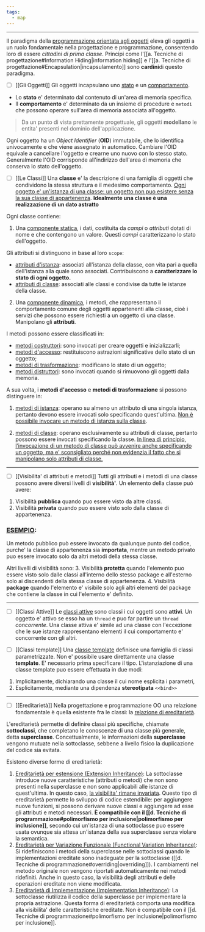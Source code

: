 ```yaml
---
tags:
  - map
---
```

___

Il paradigma della <u>programmazione orientata agli oggetti</u> eleva gli oggetti a un ruolo fondamentale nella progettazione e programmazione, consentendo loro di essere _cittadini di prima classe_. Principi come l'[[a. Tecniche di progettazione#Information Hiding|information hiding]] e l'[[a. Tecniche di progettazione#Encapsulation|incapsulamento]] sono **cardini**di questo paradigma.

 - [ ] [[Gli Oggetti]]
 Gli oggetti incapsulano uno <u>stato</u> e un <u>comportamento</u>.
 - Lo **stato** e' determinato dal contenuto di un'area di memoria specifica.
 - Il **comportamento** e' determinato da un insieme di procedure e `metodi` che possono operare sull'area di memoria associata all'oggetto.
> Da un punto di vista prettamente progettuale, gli oggetti **modellano** le entita' presenti nel dominio dell'applicazione.

Ogni oggetto ha un *Object Identifier* (**OID**) immutabile, che lo identifica univocamente e che viene assegnato in automatico. Cambiare l'OID equivale a cancellare l'oggetto e crearne uno nuovo con lo stesso stato. Generalmente l'OID corrisponde all'indirizzo dell'area di memoria che conserva lo stato dell'oggetto.

- [ ] [[Le Classi]]
Una **classe** e' la descrizione di una famiglia di oggetti che condividono la stessa struttura e il medesimo comportamento. <u>Ogni oggetto e' un'istanza di una classe: un oggetto non puo esistere senza la sua classe di appartenenza</u>.
**Idealmente una classe è una realizzazione di un dato astratto**

Ogni classe contiene:
1. Una <u>componente statica</u>, i dati, costituita da *campi* o *attributi* dotati di nome e che contengono un valore. Questi *campi* caratterizzano lo stato dell'oggetto.

Gli attributi si distinguono in base al loro `scope`:
- <u>attributi d'istanza</u>: associati all'istanza della classe, con vita pari a quella  dell'istanza alla quale sono associati. Contribuiscono a **caratterizzare lo stato di ogni oggetto.**
- <u>attributi di classe</u>: associati alle classi e condivise da tutte le istanze della classe.

2. Una <u>componente dinamica</u>, i metodi, che rappresentano il comportamento comune degli oggetti appartenenti alla classe, cioè i servizi che possono essere richiesti a un oggetto di una classe. Manipolano gli **attributi**.

I metodi possono essere classificati in:
- <u>metodi costruttori</u>: sono invocati per creare oggetti e inizializzarli;
- <u>metodi d'accesso</u>: restituiscono astrazioni significative dello stato di un oggetto;
- <u>metodi di trasformazione</u>: modificano lo stato di un oggetto;
- <u>metodi distruttori</u>: sono invocati quando si rimuovono gli oggetti dalla memoria.

A sua volta, i **metodi d'accesso** e **metodi di trasformazione** si possono distinguere in:

1. <u>metodi di istanza</u>: operano su almeno un attributo di una singola istanza, pertanto devono essere invocati solo specificando quest'ultima. <u>Non è possibile invocare un metodo di istanza sulla classe</u>.

2. <u>metodi di classe</u>: operano esclusivamente su attributi di classe, pertanto possono essere invocati specificando la classe. <u>In linea di principio, l’invocazione di un metodo di classe può avvenire anche specificando un oggetto, ma e' sconsigliato perché non evidenzia il fatto che si manipolano solo attributi di classe.</u>
___

- [ ] [[Visibilita' di attributi e metodi]]
Tutti gli attributi e i metodi di una classe possono avere diversi livelli di **visibilità'**. Un elemento della classe può avere:
1. Visibilità **pubblica** quando puo essere visto da altre classi.
2. Visibilità **privata** quando puo essere visto solo dalla classe di appartenenza.
### <u>ESEMPIO</u>:
Un metodo pubblico può essere invocato da qualunque punto del codice, purche' la classe di appartenenza sia **importata**, mentre un metodo privato puo essere invocato solo da altri metodi della stessa classe.

Altri livelli di visibilità sono:
3.  Visibilità **protetta** quando l'elemento puo essere visto solo dalle classi all'interno dello stesso package e all'esterno solo ai discendenti della stessa classe di appartenenza.
4. Visibilità **package** quando l'elemento e' visibile solo agli altri elementi del package che contiene la classe in cui l'elemento e' definito.
___

- [ ] [[Classi Attive]]
Le <u>classi attive</u> sono classi i cui oggetti sono **attivi**. Un oggetto e' attivo se esso ha un `thread` e puo far partire un `thread` *concorrente*. Una classe attiva e' simile ad una classe con l'eccezione che le sue istanze rappresentano elementi il cui comportamento e' concorrente con gli altri.

- [ ] [[Classi template]]
Una <u>classe template</u> definisce una famiglia di classi parametrizzate. Non e' possibile usare direttamente una classe **template**. E' necessario prima specificare il tipo.
L'istanziazione di una classe template puo essere effettuata in due modi:
1. Implicitamente, dichiarando una classe il cui nome esplicita i parametri,
2. Esplicitamente, mediante una dipendenza **stereotipata** `<<bind>>`
___

- [ ] [[Ereditarietà]]
Nella progettazione e programmazione OO una relazione fondamentale è quella esistente fra le classi: la <u>relazione di ereditarietà</u>.

L'ereditarietà permette di definire classi più specifiche, chiamate **sottoclassi**, che completano le conoscenze di una classe più generale, detta **superclasse**. Concettualmente, le informazioni della **superclasse** vengono mutuate nella sottoclasse, sebbene a livello fisico la duplicazione del codice sia evitata.

Esistono diverse forme di ereditarietà:
1. <u>Ereditarietà per estensione (Extension Inheritance)</u>: La sottoclasse introduce nuove caratteristiche (attributi o metodi) che non sono presenti nella superclasse e non sono applicabili alle istanze di quest'ultima. In questo caso, <u>la visibilita' rimane invariata</u>.
   Questo tipo di ereditarietà permette lo sviluppo di codice estendibile: per aggiungere nuove funzioni, si possono derivare nuove classi e aggiungere ad esse gli attributi e metodi necessari. **È compatibile con il [[d. Tecniche di programmazione#polimorfismo per inclusione|polimorfismo per inclusione]]**,  secondo cui un'istanza di una sottoclasse puo essere usata ovunque sia attesa un'istanza della sua superclasse senza violare la semantica.
2. <u>Ereditarietà per Variazione Funzionale (Functional Variation Inheritance)</u>: Si ridefiniscono i metodi della superclasse nelle sottoclassi quando le implementazioni ereditate sono inadeguate per la sottoclasse ([[d. Tecniche di programmazione#overriding|overriding]]). I cambiamenti nel metodo originale non vengono riportati automaticamente nei metodi ridefiniti. Anche in questo caso, la visibilità degli attributi e delle operazioni ereditate non viene modificata.
3. <u>Ereditarietà di Implementazione (Implementation Inheritance)</u>: La sottoclasse riutilizza il codice della superclasse per implementare la propria astrazione. Questa forma di ereditarietà comporta una modifica alla visibilita' delle  caratteristiche ereditate. Non è compatibile con il [[d. Tecniche di programmazione#polimorfismo per inclusione|polimorfismo per inclusione]].